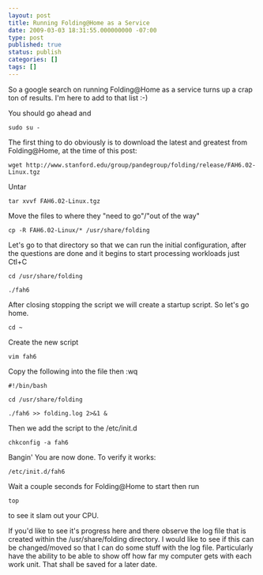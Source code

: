 ```yaml
---
layout: post
title: Running Folding@Home as a Service
date: 2009-03-03 18:31:55.000000000 -07:00
type: post
published: true
status: publish
categories: []
tags: []
---
```

So a google search on running Folding@Home as a service turns up a crap ton of results.  I'm here to add to that list :-)

You should go ahead and

```
sudo su -

```

The first thing to do obviously is to download the latest and greatest from Folding@Home, at the time of this post:

```
wget http://www.stanford.edu/group/pandegroup/folding/release/FAH6.02-Linux.tgz

```

Untar

```
tar xvvf FAH6.02-Linux.tgz

```

Move the files to where they "need to go"/"out of the way"

```
cp -R FAH6.02-Linux/* /usr/share/folding

```

Let's go to that directory so that we can run the initial configuration, after the questions are done and it begins to start processing workloads just Ctl+C

```
cd /usr/share/folding

./fah6

```

After closing stopping the script we will create a startup script.  So let's go home.

```
cd ~

```

Create the new script

```
vim fah6

```

Copy the following into the file then :wq

```
#!/bin/bash

cd /usr/share/folding

./fah6 >> folding.log 2>&1 &

```

Then we add the script to the /etc/init.d

```
chkconfig -a fah6

```

Bangin'  You are now done.  To verify it works:

```
/etc/init.d/fah6

```

Wait a couple seconds for Folding@Home to start then run

```
top

```

to see it slam out your CPU.

If you'd like to see it's progress here and there observe the log file that is created within the /usr/share/folding directory.  I would like to see if this can be changed/moved so that I can do some stuff with the log file.  Particularly have the ability to be able to show off how far my computer gets with each work unit.  That shall be saved for a later date.
